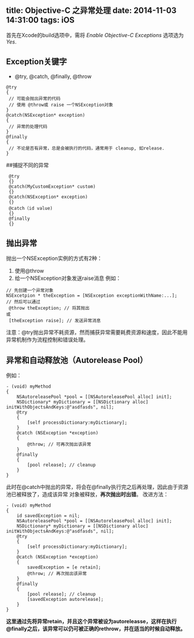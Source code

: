 title: Objective-C 之异常处理
date: 2014-11-03 14:31:00
tags: iOS
---
首先在Xcode的build选项中，需将 *Enable Objective-C Exceptions* 选项选为 *Yes*.

## Exception关键字

* @try, @catch, @finally, @throw

```objc
@try
{
 // 可能会抛出异常的代码
 // 使用 @throw或 raise 一个NSException对象
}
@catch(NSException* exception)
{
 // 异常的处理代码
}
@finally
{
 // 不论是否有异常，总是会被执行的代码，通常用于 cleanup, 如release.
}
```

##捕捉不同的异常

```objc
 @try
 {}
 @catch(MyCustomException* custom)
 {}
 @catch(NSException* exception)
 {}
 @catch（id value)
 {}
 @finally
 {}
```
## 抛出异常
抛出一个NSException实例的方式有2种：
1. 使用@throw
2. 给一个NSException对象发送raise消息
例如：
```objc
// 先创建一个异常对象
NSExcetpion * theException = [NSException exceptionWithName:...];
// 然后可以通过 
 @throw theException; // 将其抛出 
或
 [theException raise]; // 发送异常消息
```
  注意：@try抛出异常不耗资源，然而捕获异常需要耗费资源和速度，因此不能用异常机制作为流程控制和错误处理。
## 异常和自动释放池（Autorelease Pool）
例如：

```objc
- (void) myMethod
{
    NSAutoreleasePool *pool = [[NSAutoreleasePool alloc] init];
    NSDictionary* myDictionary = [[NSDictionary alloc] initWithObjectsAndKeys:@"asdfasds", nil];
    @try
    {
        [self processDictionary:myDictionary];
    }
    @catch (NSException *exception)
    {
        @throw; // 可再次抛出该异常
    }
    @finally
    {
        [pool release]; // cleanup
    }
}
```
此时在@catch中抛出的异常，将会在@finally执行完之后再处理，因此由于资源池已被释放了，造成该异常 对象被释放，**再次抛出时出错**。
改进方法：

```objc
- (void) myMethod
{
    id savedException = nil;
    NSAutoreleasePool *pool = [[NSAutoreleasePool alloc] init];
    NSDictionary* myDictionary = [[NSDictionary alloc] initWithObjectsAndKeys:@"asdfasds", nil];
    @try
    {
        [self processDictionary:myDictionary];
    }
    @catch (NSException *exception)
    {
        savedException = [e retain]; 
        @throw; // 再次抛出该异常
    }
    @finally
    {
        [pool release]; // cleanup
        [savedException autorelease];
    }
}
```
**这里通过先将异常retain，并且这个异常被设为autoreleasse，这样在执行@finally之后，该异常可以仍可被正确的rethrow，并在适当的时候自动释放。**